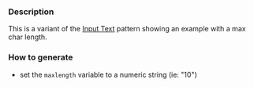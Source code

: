 ### Description
This is a variant of the [Input Text](./?p=atoms-input-text) pattern showing an example with a max char length.

### How to generate
* set the `maxlength` variable to a numeric string (ie: "10")
